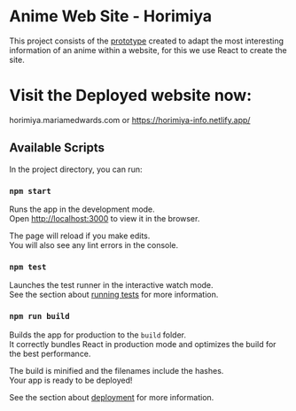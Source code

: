# Anime Web Site - Horimiya 

This project consists of the [prototype](https://xd.adobe.com/view/7036004d-702d-4e13-a301-ef4e85ec3a15-2565/) created to adapt the most interesting information of an anime within a website, for this we use React to create the site. 

# Visit the Deployed website now: 
horimiya.mariamedwards.com or https://horimiya-info.netlify.app/

## Available Scripts

In the project directory, you can run:

### `npm start`

Runs the app in the development mode.\
Open [http://localhost:3000](http://localhost:3000) to view it in the browser.

The page will reload if you make edits.\
You will also see any lint errors in the console.

### `npm test`

Launches the test runner in the interactive watch mode.\
See the section about [running tests](https://facebook.github.io/create-react-app/docs/running-tests) for more information.

### `npm run build`

Builds the app for production to the `build` folder.\
It correctly bundles React in production mode and optimizes the build for the best performance.

The build is minified and the filenames include the hashes.\
Your app is ready to be deployed!

See the section about [deployment](https://facebook.github.io/create-react-app/docs/deployment) for more information.
